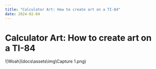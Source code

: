 ```yaml
---
title: "Calculator Art: How to create art on a TI-84"
date: 2024-02-04
---
```


# Calculator Art: How to create art on a TI-84

![Woah](docs\assets\img\Capture 1.png)